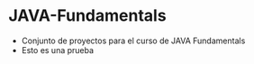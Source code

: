 # JAVA-Fundamentals
- Conjunto de proyectos para el curso de JAVA Fundamentals
- Esto es una prueba
